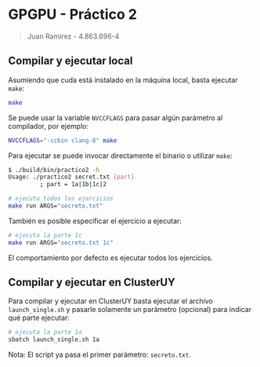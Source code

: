 # GPGPU - Práctico 2

> Juan Ramírez - 4.863.696-4

## Compilar y ejecutar local

Asumiendo que cuda está instalado en la máquina local, basta ejecutar `make`:

```sh
make
```

Se puede usar la variable `NVCCFLAGS` para pasar algún parámetro al compilador, por ejemplo:

```sh
NVCCFLAGS="-ccbin clang-8" make
```

Para ejecutar se puede invocar directamente el binario o utilizar `make`:

```sh
$ ./build/bin/practico2 -h
Usage: ./practico2 secret.txt [part]
         ; part = 1a|1b|1c|2
```

```sh
# ejecuta todos los ejercicios
make run ARGS="secreto.txt"
```

También es posible especificar el ejercicio a ejecutar:

```sh
# ejecuta la parte 1c
make run ARGS="secreto.txt 1c"
```

El comportamiento por defecto es ejecutar todos los ejercicios.

## Compilar y ejecutar en ClusterUY

Para compilar y ejecutar en ClusterUY basta ejecutar el archivo `launch_single.sh` y pasarle solamente un parámetro (opcional) para indicar qué parte ejecutar:

```sh
# ejecuta la parte 1a
sbatch launch_single.sh 1a
```

Nota: El script ya pasa el primer parámetro: `secreto.txt`.
